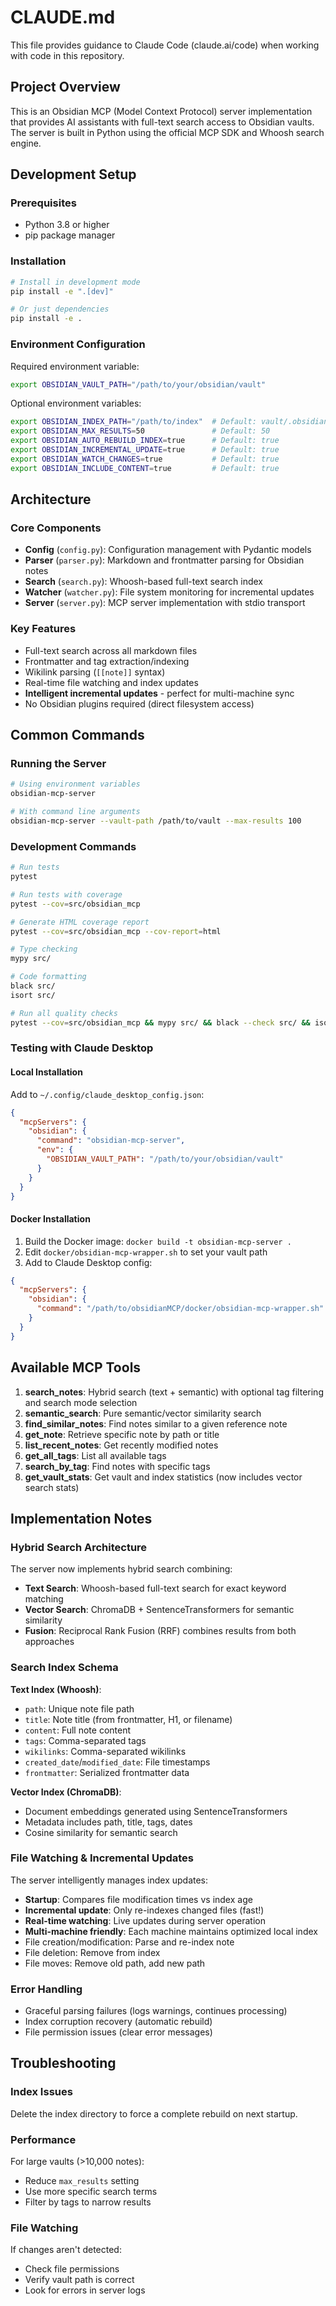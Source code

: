 # CLAUDE.md

This file provides guidance to Claude Code (claude.ai/code) when working with code in this repository.

## Project Overview

This is an Obsidian MCP (Model Context Protocol) server implementation that provides AI assistants with full-text search access to Obsidian vaults. The server is built in Python using the official MCP SDK and Whoosh search engine.

## Development Setup

### Prerequisites
- Python 3.8 or higher
- pip package manager

### Installation
```bash
# Install in development mode
pip install -e ".[dev]"

# Or just dependencies
pip install -e .
```

### Environment Configuration
Required environment variable:
```bash
export OBSIDIAN_VAULT_PATH="/path/to/your/obsidian/vault"
```

Optional environment variables:
```bash
export OBSIDIAN_INDEX_PATH="/path/to/index"  # Default: vault/.obsidian-mcp-index
export OBSIDIAN_MAX_RESULTS=50               # Default: 50
export OBSIDIAN_AUTO_REBUILD_INDEX=true      # Default: true
export OBSIDIAN_INCREMENTAL_UPDATE=true      # Default: true
export OBSIDIAN_WATCH_CHANGES=true           # Default: true
export OBSIDIAN_INCLUDE_CONTENT=true         # Default: true
```

## Architecture

### Core Components
- **Config** (`config.py`): Configuration management with Pydantic models
- **Parser** (`parser.py`): Markdown and frontmatter parsing for Obsidian notes
- **Search** (`search.py`): Whoosh-based full-text search index
- **Watcher** (`watcher.py`): File system monitoring for incremental updates
- **Server** (`server.py`): MCP server implementation with stdio transport

### Key Features
- Full-text search across all markdown files
- Frontmatter and tag extraction/indexing
- Wikilink parsing (`[[note]]` syntax)
- Real-time file watching and index updates
- **Intelligent incremental updates** - perfect for multi-machine sync
- No Obsidian plugins required (direct filesystem access)

## Common Commands

### Running the Server
```bash
# Using environment variables
obsidian-mcp-server

# With command line arguments
obsidian-mcp-server --vault-path /path/to/vault --max-results 100
```

### Development Commands
```bash
# Run tests
pytest

# Run tests with coverage
pytest --cov=src/obsidian_mcp

# Generate HTML coverage report
pytest --cov=src/obsidian_mcp --cov-report=html

# Type checking
mypy src/

# Code formatting
black src/
isort src/

# Run all quality checks
pytest --cov=src/obsidian_mcp && mypy src/ && black --check src/ && isort --check-only src/
```

### Testing with Claude Desktop

#### Local Installation
Add to `~/.config/claude_desktop_config.json`:
```json
{
  "mcpServers": {
    "obsidian": {
      "command": "obsidian-mcp-server",
      "env": {
        "OBSIDIAN_VAULT_PATH": "/path/to/your/obsidian/vault"
      }
    }
  }
}
```

#### Docker Installation
1. Build the Docker image: `docker build -t obsidian-mcp-server .`
2. Edit `docker/obsidian-mcp-wrapper.sh` to set your vault path
3. Add to Claude Desktop config:
```json
{
  "mcpServers": {
    "obsidian": {
      "command": "/path/to/obsidianMCP/docker/obsidian-mcp-wrapper.sh"
    }
  }
}
```

## Available MCP Tools

1. **search_notes**: Hybrid search (text + semantic) with optional tag filtering and search mode selection
2. **semantic_search**: Pure semantic/vector similarity search
3. **find_similar_notes**: Find notes similar to a given reference note
4. **get_note**: Retrieve specific note by path or title
5. **list_recent_notes**: Get recently modified notes
6. **get_all_tags**: List all available tags
7. **search_by_tag**: Find notes with specific tags
8. **get_vault_stats**: Get vault and index statistics (now includes vector search stats)

## Implementation Notes

### Hybrid Search Architecture
The server now implements hybrid search combining:
- **Text Search**: Whoosh-based full-text search for exact keyword matching
- **Vector Search**: ChromaDB + SentenceTransformers for semantic similarity
- **Fusion**: Reciprocal Rank Fusion (RRF) combines results from both approaches

### Search Index Schema
**Text Index (Whoosh)**:
- `path`: Unique note file path
- `title`: Note title (from frontmatter, H1, or filename)
- `content`: Full note content
- `tags`: Comma-separated tags
- `wikilinks`: Comma-separated wikilinks
- `created_date`/`modified_date`: File timestamps
- `frontmatter`: Serialized frontmatter data

**Vector Index (ChromaDB)**:
- Document embeddings generated using SentenceTransformers
- Metadata includes path, title, tags, dates
- Cosine similarity for semantic search

### File Watching & Incremental Updates
The server intelligently manages index updates:
- **Startup**: Compares file modification times vs index age
- **Incremental update**: Only re-indexes changed files (fast!)
- **Real-time watching**: Live updates during server operation
- **Multi-machine friendly**: Each machine maintains optimized local index
- File creation/modification: Parse and re-index note
- File deletion: Remove from index
- File moves: Remove old path, add new path

### Error Handling
- Graceful parsing failures (logs warnings, continues processing)
- Index corruption recovery (automatic rebuild)
- File permission issues (clear error messages)

## Troubleshooting

### Index Issues
Delete the index directory to force a complete rebuild on next startup.

### Performance
For large vaults (>10,000 notes):
- Reduce `max_results` setting
- Use more specific search terms
- Filter by tags to narrow results

### File Watching
If changes aren't detected:
- Check file permissions
- Verify vault path is correct
- Look for errors in server logs